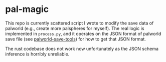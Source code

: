 # pal-magic

This repo is currently scattered script I wrote to modify the save data of palworld (e.g., create more palspheres for myself). The real logic is implemented in `process.py`, and it operates on the JSON format of palworld save file (see [palworld-save-tools](https://github.com/cheahjs/palworld-save-tools)) for how to get that JSON format.

The rust codebase does not work now unfortunately as the JSON schema inference is horribly unreliable.

